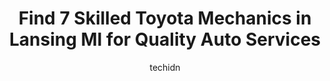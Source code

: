 ---
layout: ampstory
image: https://images.unsplash.com/photo-1586428268816-ca0069c110c5?ixlib=rb-4.0.3&ixid=MnwxMjA3fDB8MHxwaG90by1wYWdlfHx8fGVufDB8fHx8&auto=format&fit=crop&w=640&h=853&q=80
author: techidn
featured: false
description: Entrust your vehicle to the 7 best Toyota Mechanic in Lansing MI, USA and experience the difference they can make. With their extensive knowledge, state-of-the-art facilities, and commitment
title: Find 7 Skilled Toyota Mechanics in Lansing MI for Quality Auto Services
cover:
   title: Find 7 Skilled Toyota Mechanics in Lansing MI for Quality Auto Services
   subtitle: Rickpate
   background: https://images.unsplash.com/photo-1586428268816-ca0069c110c5?ixlib=rb-4.0.3&ixid=MnwxMjA3fDB8MHxwaG90by1wYWdlfHx8fGVufDB8fHx8&auto=format&fit=crop&w=640&h=853&q=80

pages: 
 - layout: thirds
   top: <h1>#1 Randall Automotive</h1>
   bottom: "<p>My son goes to MSU, and I live on the other side of the state, so when his transmission started acting up on a Friday afternoon, I had him limp to the nearest business an</p>"
   background: https://www.knot35.com/toplist/wp-content/uploads/2023/06/best-toyota-mechanic-1-in-lansing-mi-1685840218.jpeg
   backgroundblur: true
 - layout: thirds
   top: <h1>#2 Jerrys Automotive</h1>
   bottom: "<p>5544 S Martin Luther King Jr Blvd, Lansing, MI 48911, United States</p>"
   background: https://www.knot35.com/toplist/wp-content/uploads/2023/06/best-toyota-mechanic-2-in-lansing-mi-1685840219.jpeg
   cta:
      link: https://www.knot35.com/toplist/find-7-skilled-toyota-mechanics-in-lansing-mi-for-quality-auto-services/
      text: Find 7 Skilled Toyota Mechanics in Lansing MI for Quality Auto Services
 - layout: thirds
   top: <h1>#3 Auto Surgeon Inc</h1>
   bottom: "<p>1820 E Kalamazoo St, Lansing, MI 48912, United States</p>"
   background: https://www.knot35.com/toplist/wp-content/uploads/2023/06/best-toyota-mechanic-3-in-lansing-mi-1685840219.jpeg
   cta:
      link: https://www.knot35.com/toplist/find-7-skilled-toyota-mechanics-in-lansing-mi-for-quality-auto-services/
      text: Find 7 Skilled Toyota Mechanics in Lansing MI for Quality Auto Services
 - layout: thirds
   top: <h1>#4 Bs Randall Auto Service</h1>
   bottom: "<p>2516 E Kalamazoo St, Lansing, MI 48912, United States</p>"
   background: https://images.unsplash.com/photo-1632260260864-caf7fde5ec36?ixlib=rb-4.0.3&ixid=MnwxMjA3fDB8MHxwaG90by1wYWdlfHx8fGVufDB8fHx8&auto=format&fit=crop&w=640&h=853&q=80
   cta:
      link: https://www.knot35.com/toplist/find-7-skilled-toyota-mechanics-in-lansing-mi-for-quality-auto-services/
      text: Find 7 Skilled Toyota Mechanics in Lansing MI for Quality Auto Services
 - layout: thirds
   top: <h1>#5 University Foreign Car Repair</h1>
   bottom: "<p>2621 E Kalamazoo St, Lansing, MI 48912, United States</p>"
   background: https://images.unsplash.com/photo-1591393223703-56fe1347ac62?ixlib=rb-4.0.3&ixid=MnwxMjA3fDB8MHxwaG90by1wYWdlfHx8fGVufDB8fHx8&auto=format&fit=crop&w=640&h=853&q=80
   cta:
      link: https://www.knot35.com/toplist/find-7-skilled-toyota-mechanics-in-lansing-mi-for-quality-auto-services/
      text: Find 7 Skilled Toyota Mechanics in Lansing MI for Quality Auto Services
 - layout: thirds
   top: <h1>#6 Toyota Service Center</h1>
   bottom: "<p>5701 S Pennsylvania Ave, Lansing, MI 48911, United States</p>"
   background: https://images.unsplash.com/photo-1527066579998-dbbae57f45ce?ixlib=rb-4.0.3&ixid=MnwxMjA3fDB8MHxwaG90by1wYWdlfHx8fGVufDB8fHx8&auto=format&fit=crop&w=640&h=853&q=80
   cta:
      link: https://www.knot35.com/toplist/find-7-skilled-toyota-mechanics-in-lansing-mi-for-quality-auto-services/
      text: Find 7 Skilled Toyota Mechanics in Lansing MI for Quality Auto Services
 - layout: thirds
   top: <h1>#7 LENTZ USA SERVICE CENTERS - Larch St.</h1>
   bottom: "<p>1940 N Larch St, Lansing, MI 48906, United States</p>"
   background: https://images.unsplash.com/photo-1614648718611-0635f29016cb?ixlib=rb-4.0.3&ixid=MnwxMjA3fDB8MHxwaG90by1wYWdlfHx8fGVufDB8fHx8&auto=format&fit=crop&w=640&h=853&q=80
   cta:
      link: https://www.knot35.com/toplist/find-7-skilled-toyota-mechanics-in-lansing-mi-for-quality-auto-services/
      text: Find 7 Skilled Toyota Mechanics in Lansing MI for Quality Auto Services
 - layout: thirds
   middle: Continue reading...
   background: https://images.unsplash.com/photo-1534312527009-56c7016453e6?ixlib=rb-4.0.3&ixid=MnwxMjA3fDB8MHxwaG90by1wYWdlfHx8fGVufDB8fHx8&auto=format&fit=crop&w=640&h=853&q=80
   cta:
      link: https://www.knot35.com/toplist/find-7-skilled-toyota-mechanics-in-lansing-mi-for-quality-auto-services/
      text: Find 7 Skilled Toyota Mechanics in Lansing MI for Quality Auto Services
      
---